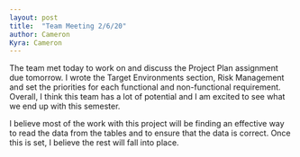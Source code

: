 ```yaml
---
layout: post
title:  "Team Meeting 2/6/20"
author: Cameron
Kyra: Cameron
---
```


The team met today to work on and discuss the Project Plan assignment due tomorrow. I wrote the Target Environments section, Risk Management and set the priorities for each functional and non-functional requirement. Overall, I think this team has a lot of potential and I am excited to see what we end up with this semester.

I believe most of the work with this project will be finding an effective way to read the data from the tables and to ensure that the data is correct. Once this is set, I believe the rest will fall into place.
